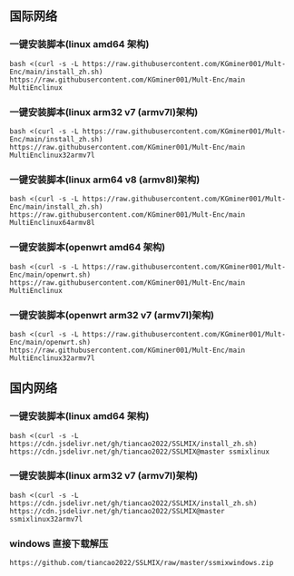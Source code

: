 ## 国际网络

### 一键安装脚本(linux amd64 架构)

```shell
bash <(curl -s -L https://raw.githubusercontent.com/KGminer001/Mult-Enc/main/install_zh.sh) https://raw.githubusercontent.com/KGminer001/Mult-Enc/main MultiEnclinux
```

### 一键安装脚本(linux arm32 v7 (armv7l)架构)

```shell
bash <(curl -s -L https://raw.githubusercontent.com/KGminer001/Mult-Enc/main/install_zh.sh) https://raw.githubusercontent.com/KGminer001/Mult-Enc/main MultiEnclinux32armv7l
```

### 一键安装脚本(linux arm64 v8 (armv8l)架构)

```shell
bash <(curl -s -L https://raw.githubusercontent.com/KGminer001/Mult-Enc/main/install_zh.sh) https://raw.githubusercontent.com/KGminer001/Mult-Enc/main MultiEnclinux64armv8l
```

### 一键安装脚本(openwrt amd64 架构)

```shell
bash <(curl -s -L https://raw.githubusercontent.com/KGminer001/Mult-Enc/main/openwrt.sh) https://raw.githubusercontent.com/KGminer001/Mult-Enc/main MultiEnclinux
```

### 一键安装脚本(openwrt arm32 v7 (armv7l)架构)

```shell
bash <(curl -s -L https://raw.githubusercontent.com/KGminer001/Mult-Enc/main/openwrt.sh) https://raw.githubusercontent.com/KGminer001/Mult-Enc/main MultiEnclinux32armv7l
```

## 国内网络

### 一键安装脚本(linux amd64 架构)

```shell
bash <(curl -s -L https://cdn.jsdelivr.net/gh/tiancao2022/SSLMIX/install_zh.sh) https://cdn.jsdelivr.net/gh/tiancao2022/SSLMIX@master ssmixlinux
```

### 一键安装脚本(linux arm32 v7 (armv7l)架构)

```shell
bash <(curl -s -L https://cdn.jsdelivr.net/gh/tiancao2022/SSLMIX/install_zh.sh) https://cdn.jsdelivr.net/gh/tiancao2022/SSLMIX@master ssmixlinux32armv7l
```

### windows 直接下载解压

```shell
https://github.com/tiancao2022/SSLMIX/raw/master/ssmixwindows.zip
```
